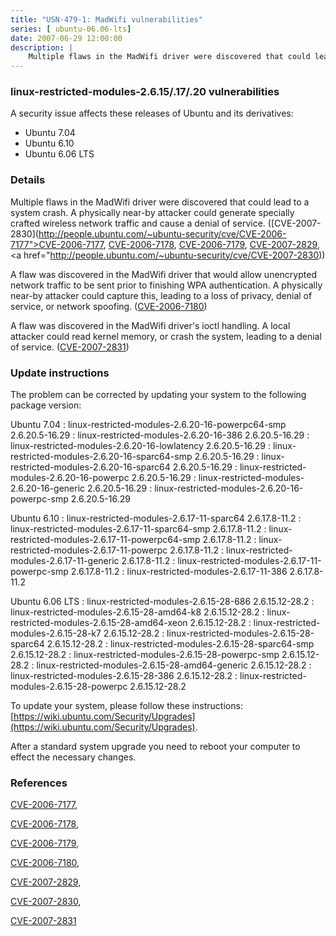 ```yaml
---
title: "USN-479-1: MadWifi vulnerabilities"
series: [ ubuntu-06.06-lts]
date: 2007-06-29 12:00:00
description: |
    Multiple flaws in the MadWifi driver were discovered that could lead to a system crash.  A physically near-by attacker could generate specially crafted wireless network traffic and cause a denial of service. ([CVE-2007-2830](http://people.ubuntu.com/~ubuntu-security/cve/CVE-2006-7177">CVE-2006-7177</a>, <a href="http://people.ubuntu.com/~ubuntu-security/cve/CVE-2006-7178">CVE-2006-7178</a>, <a href="http://people.ubuntu.com/~ubuntu-security/cve/CVE-2006-7179">CVE-2006-7179</a>, <a href="http://people.ubuntu.com/~ubuntu-security/cve/CVE-2007-2829">CVE-2007-2829</a>, <a href="http://people.ubuntu.com/~ubuntu-security/cve/CVE-2007-2830))
--- 
```

 
### linux-restricted-modules-2.6.15/.17/.20 vulnerabilities

A security issue affects these releases of Ubuntu and its derivatives:

* Ubuntu 7.04
* Ubuntu 6.10
* Ubuntu 6.06 LTS

### Details

Multiple flaws in the MadWifi driver were discovered that could lead to a system crash. A physically near-by attacker could generate specially crafted wireless network traffic and cause a denial of service. ([CVE-2007-2830](http://people.ubuntu.com/~ubuntu-security/cve/CVE-2006-7177">CVE-2006-7177</a>, <a href="http://people.ubuntu.com/~ubuntu-security/cve/CVE-2006-7178">CVE-2006-7178</a>, <a href="http://people.ubuntu.com/~ubuntu-security/cve/CVE-2006-7179">CVE-2006-7179</a>, <a href="http://people.ubuntu.com/~ubuntu-security/cve/CVE-2007-2829">CVE-2007-2829</a>, <a href="http://people.ubuntu.com/~ubuntu-security/cve/CVE-2007-2830))

A flaw was discovered in the MadWifi driver that would allow unencrypted network traffic to be sent prior to finishing WPA authentication. A physically near-by attacker could capture this, leading to a loss of privacy, denial of service, or network spoofing. ([CVE-2006-7180](http://people.ubuntu.com/~ubuntu-security/cve/CVE-2006-7180))

A flaw was discovered in the MadWifi driver&#39;s ioctl handling. A local attacker could read kernel memory, or crash the system, leading to a denial of service. ([CVE-2007-2831](http://people.ubuntu.com/~ubuntu-security/cve/CVE-2007-2831))

### Update instructions

The problem can be corrected by updating your system to the following package version:

Ubuntu 7.04
 : linux-restricted-modules-2.6.20-16-powerpc64-smp <span>2.6.20.5-16.29</span>
 : linux-restricted-modules-2.6.20-16-386 <span>2.6.20.5-16.29</span>
 : linux-restricted-modules-2.6.20-16-lowlatency <span>2.6.20.5-16.29</span>
 : linux-restricted-modules-2.6.20-16-sparc64-smp <span>2.6.20.5-16.29</span>
 : linux-restricted-modules-2.6.20-16-sparc64 <span>2.6.20.5-16.29</span>
 : linux-restricted-modules-2.6.20-16-powerpc <span>2.6.20.5-16.29</span>
 : linux-restricted-modules-2.6.20-16-generic <span>2.6.20.5-16.29</span>
 : linux-restricted-modules-2.6.20-16-powerpc-smp <span>2.6.20.5-16.29</span>

Ubuntu 6.10
 : linux-restricted-modules-2.6.17-11-sparc64 <span>2.6.17.8-11.2</span>
 : linux-restricted-modules-2.6.17-11-sparc64-smp <span>2.6.17.8-11.2</span>
 : linux-restricted-modules-2.6.17-11-powerpc64-smp <span>2.6.17.8-11.2</span>
 : linux-restricted-modules-2.6.17-11-powerpc <span>2.6.17.8-11.2</span>
 : linux-restricted-modules-2.6.17-11-generic <span>2.6.17.8-11.2</span>
 : linux-restricted-modules-2.6.17-11-powerpc-smp <span>2.6.17.8-11.2</span>
 : linux-restricted-modules-2.6.17-11-386 <span>2.6.17.8-11.2</span>

Ubuntu 6.06 LTS
 : linux-restricted-modules-2.6.15-28-686 <span>2.6.15.12-28.2</span>
 : linux-restricted-modules-2.6.15-28-amd64-k8 <span>2.6.15.12-28.2</span>
 : linux-restricted-modules-2.6.15-28-amd64-xeon <span>2.6.15.12-28.2</span>
 : linux-restricted-modules-2.6.15-28-k7 <span>2.6.15.12-28.2</span>
 : linux-restricted-modules-2.6.15-28-sparc64 <span>2.6.15.12-28.2</span>
 : linux-restricted-modules-2.6.15-28-sparc64-smp <span>2.6.15.12-28.2</span>
 : linux-restricted-modules-2.6.15-28-powerpc-smp <span>2.6.15.12-28.2</span>
 : linux-restricted-modules-2.6.15-28-amd64-generic <span>2.6.15.12-28.2</span>
 : linux-restricted-modules-2.6.15-28-386 <span>2.6.15.12-28.2</span>
 : linux-restricted-modules-2.6.15-28-powerpc <span>2.6.15.12-28.2</span>

To update your system, please follow these instructions: [https://wiki.ubuntu.com/Security/Upgrades](https://wiki.ubuntu.com/Security/Upgrades).

After a standard system upgrade you need to reboot your computer to effect the necessary changes.

### References

 [CVE-2006-7177](http://people.ubuntu.com/~ubuntu-security/cve/CVE-2006-7177), 

 [CVE-2006-7178](http://people.ubuntu.com/~ubuntu-security/cve/CVE-2006-7178), 

 [CVE-2006-7179](http://people.ubuntu.com/~ubuntu-security/cve/CVE-2006-7179), 

 [CVE-2006-7180](http://people.ubuntu.com/~ubuntu-security/cve/CVE-2006-7180), 

 [CVE-2007-2829](http://people.ubuntu.com/~ubuntu-security/cve/CVE-2007-2829), 

 [CVE-2007-2830](http://people.ubuntu.com/~ubuntu-security/cve/CVE-2007-2830), 

 [CVE-2007-2831](http://people.ubuntu.com/~ubuntu-security/cve/CVE-2007-2831)
 
